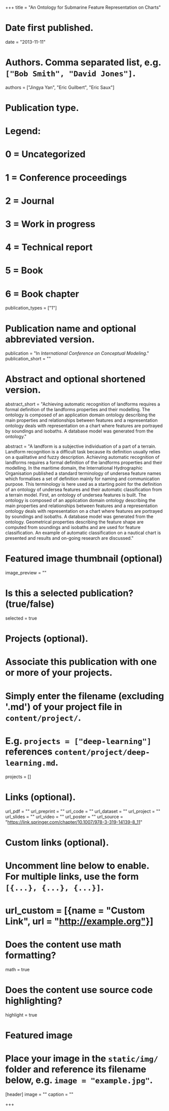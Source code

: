 
+++
title = "An Ontology for Submarine Feature Representation on Charts"

# Date first published.
date = "2013-11-11"

# Authors. Comma separated list, e.g. `["Bob Smith", "David Jones"]`.
authors = ["Jingya Yan", "Eric Guilbert", "Eric Saux"]

# Publication type.
# Legend:
# 0 = Uncategorized
# 1 = Conference proceedings
# 2 = Journal
# 3 = Work in progress
# 4 = Technical report
# 5 = Book
# 6 = Book chapter
publication_types = ["1"]

# Publication name and optional abbreviated version.
publication = "In *International Conference on Conceptual Modeling*."
publication_short = ""

# Abstract and optional shortened version.
abstract_short = "Achieving automatic recognition of landforms requires a formal definition of the landforms properties and their modelling. The ontology is composed of an application domain ontology describing the main properties and relationships between features and a representation ontology deals with representation on a chart where features are portrayed by soundings and isobaths. A database model was generated from the ontology."

abstract = "A landform is a subjective individuation of a part of a terrain. Landform recognition is a difficult task because its definition usually relies on a qualitative and fuzzy description. Achieving automatic recognition of landforms requires a formal definition of the landforms properties and their modelling. In the maritime domain, the International Hydrographic Organisation published a standard terminology of undersea feature names which formalises a set of definition mainly for naming and communication purpose. This terminology is here used as a starting point for the definition of an ontology of undersea features and their automatic classification from a terrain model. First, an ontology of undersea features is built. The ontology is composed of an application domain ontology describing the main properties and relationships between features and a representation ontology deals with representation on a chart where features are portrayed by soundings and isobaths. A database model was generated from the ontology. Geometrical properties describing the feature shape are computed from soundings and isobaths and are used for feature classification. An example of automatic classification on a nautical chart is presented and results and on-going research are discussed."


# Featured image thumbnail (optional)
image_preview = ""

# Is this a selected publication? (true/false)
selected = true

# Projects (optional).
#   Associate this publication with one or more of your projects.
#   Simply enter the filename (excluding '.md') of your project file in `content/project/`.
#   E.g. `projects = ["deep-learning"]` references `content/project/deep-learning.md`.
projects = []

# Links (optional).
url_pdf = ""
url_preprint = ""
url_code = ""
url_dataset = ""
url_project = ""
url_slides = ""
url_video = ""
url_poster = ""
url_source = "https://link.springer.com/chapter/10.1007/978-3-319-14139-8_11"

# Custom links (optional).
#   Uncomment line below to enable. For multiple links, use the form `[{...}, {...}, {...}]`.
# url_custom = [{name = "Custom Link", url = "http://example.org"}]

# Does the content use math formatting?
math = true

# Does the content use source code highlighting?
highlight = true

# Featured image
# Place your image in the `static/img/` folder and reference its filename below, e.g. `image = "example.jpg"`.
[header]
image = ""
caption = ""

+++
